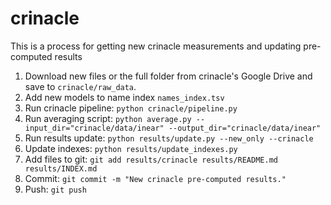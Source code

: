 # crinacle
This is a process for getting new crinacle measurements and updating pre-computed results

1. Download new files or the full folder from crinacle's Google Drive and save to `crinacle/raw_data`.
2. Add new models to name index `names_index.tsv`
3. Run crinacle pipeline: `python crinacle/pipeline.py`
4. Run averaging script: `python average.py --input_dir="crinacle/data/inear" --output_dir="crinacle/data/inear"`
5. Run results update: `python results/update.py --new_only --crinacle`
6. Update indexes: `python results/update_indexes.py`
7. Add files to git: `git add results/crinacle results/README.md results/INDEX.md`
8. Commit: `git commit -m "New crinacle pre-computed results."`
9. Push: `git push`
